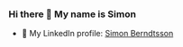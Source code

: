 ### Hi there 👋 My name is Simon
- 👤 My LinkedIn profile: [Simon Berndtsson](https://linkedin.com/in/simon-berndtsson-4a0b13108)

<!--
**Primital/Primital** is a ✨ _special_ ✨ repository because its `README.md` (this file) appears on your GitHub profile.

Here are some ideas to get you started:

- 🔭 I’m currently working on ...
- 🌱 I’m currently learning ...
- 👯 I’m looking to collaborate on ...
- 🤔 I’m looking for help with ...
- 💬 Ask me about ...
- 📫 How to reach me: ...
- 😄 Pronouns: ...
- ⚡ Fun fact: ...
-->
